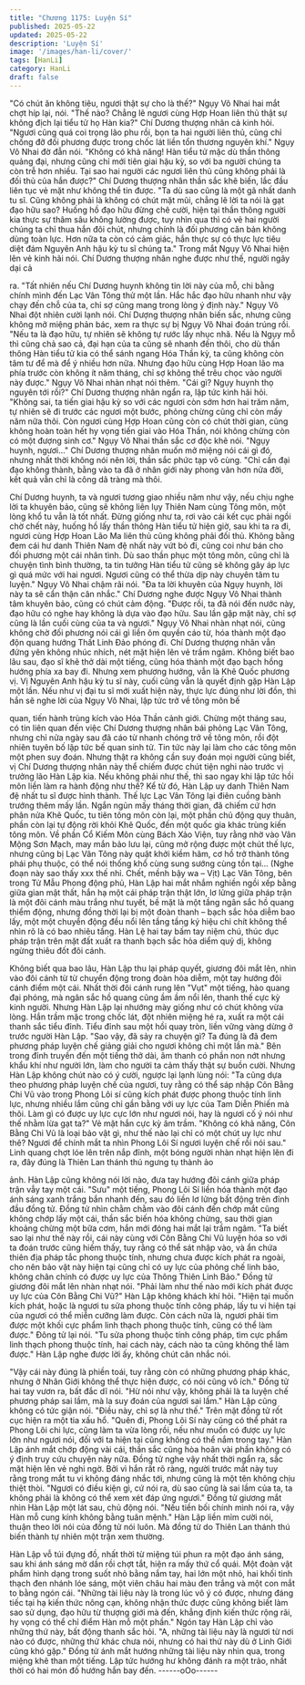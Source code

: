 ```yaml
---
title: "Chương 1175: Luyện Sí"
published: 2025-05-22
updated: 2025-05-22
description: 'Luyện Sí'
image: '/images/han-li/cover/'
tags: [HanLi]
category: HanLi
draft: false
---
```


"Có chút ăn không tiêu, ngươi thật sự cho là thế?"
Ngụy Vô Nhai hai mắt chợt híp lại, nói.
"Thế nào? Chẳng lẽ ngươi cùng Hợp Hoan liên thủ thật sự không
địch lại tiểu tử họ Hàn kia?" Chí Dương thượng nhân cả kinh hỏi.
"Ngươi cũng quá coi trọng lão phu rồi, bọn ta hai người liên thủ,
cũng chỉ chống đỡ đối phương được trong chốc lát liền tổn thương
nguyên khí."
Ngụy Vô Nhai đờ đẫn nói.
"Không có khả năng! Hàn tiểu tử mặc dù thần thông quảng đại,
nhưng cũng chỉ mới tiên giai hậu kỳ, so với ba người chúng ta còn
trễ hơn nhiều. Tại sao hai người các ngươi liên thủ cũng không
phải là đối thủ của hắn được?"
Chí Dương thượng nhân thần sắc khẽ biến, lắc đầu liên tục vẻ
mặt như không thể tin được.
"Ta dù sao cũng là một gã nhất danh tu sĩ. Cũng không phải là
không có chút mặt mũi, chẳng lẽ lời ta nói là gạt đạo hữu sao?
Huống hồ đạo hữu đừng chê cười, hiện tại thần thông người kia
thực sự thâm sâu không lường được, tuy nhìn qua thì có vẻ hai
người chúng ta chỉ thua hắn đôi chút, nhưng chính là đối phương
căn bản không dùng toàn lực. Hơn nữa ta còn có cảm giác, hắn
thực sự có thực lực tiêu diệt đám Nguyên Anh hậu kỳ tu sĩ chúng
ta."
Trong mắt Ngụy Vô Nhai hiện lên vẻ kinh hãi nói.
Chí Dương thượng nhân nghe được như thế, người ngây dại cả

ra.
"Tất nhiên nếu Chí Dương huynh không tin lời này của mỗ, chi
bằng chính mình đến Lạc Vân Tông thử một lần. Hắc hắc đạo
hữu nhanh như vậy chạy đến chỗ của ta, chỉ sợ cũng mang trong
lòng ý định này."
Ngụy Vô Nhai đột nhiên cười lạnh nói.
Chí Dượng thượng nhân biến sắc, nhưng cũng không mở miệng
phản bác, xem ra thực sự bị Ngụy Vô Nhai đoán trúng rồi.
"Nếu ta là đạo hữu, tự nhiên sẽ không tự rước lấy nhục nhã. Nếu
là Ngụy mỗ thì cũng chả sao cả, đại hạn của ta cũng sẽ nhanh
đến thôi, cho dù thần thông Hàn tiểu tử kia có thể sánh ngang
Hóa Thần kỳ, ta cũng không còn tâm tư để mà để ý nhiều hơn
nữa. Nhưng đạo hữu cùng Hợp Hoan lão ma phía trước còn
không ít năm tháng, chỉ sợ không thể trêu chọc vào người này
được."
Ngụy Vô Nhai nhàn nhạt nói thêm.
"Cái gì? Ngụy huynh thọ nguyên tới rồi?" Chí Dương thượng nhân
ngẩn ra, lập tức kinh hãi hỏi.
"Không sai, ta tiến giai hậu kỳ so với các ngươi còn sớm hơn hai
trăm năm, tự nhiên sẽ đi trước các ngươi một bước, phỏng chừng
cũng chỉ còn mấy năm nữa thôi. Còn ngươi cùng Hợp Hoan cũng
còn có chút thời gian, cũng không hoàn toàn hết hy vọng tiến giai
vào Hóa Thần, nói không chừng còn có một đượng sinh cơ."
Ngụy Vô Nhai thần sắc cơ độc khẽ nói.
"Ngụy huynh, ngươi…"
Chí Dương thượng nhân muốn mở miệng nói cái gì đó, nhưng
nhất thời không nói nên lời, thần sắc phức tạp vô cùng.
"Chỉ cần đại đạo không thành, bằng vào ta đã ở nhân giới này
phong vân hơn nửa đời, kết quả vẫn chỉ là công dã tràng mà thôi.

Chí Dương huynh, ta và ngươi tương giao nhiều năm như vậy,
nếu chịu nghe lời ta khuyên bảo, cũng sẽ không liên lụy Thiên
Nam cùng Tông môn, một lòng khổ tu vẫn là tốt nhất. Đừng giống
như ta, rơi vào cái kết cục phải ngồi chờ chết này, huống hồ lấy
thần thông Hàn tiểu tử hiện giờ, sau khi ta ra đi, ngươi cùng Hợp
Hoan Lão Ma liên thủ cũng không phải đối thủ. Không bằng đem
cái hư danh Thiên Nam đệ nhất này vứt bỏ đi, cũng coi như bán
cho đối phương một cái nhân tình. Dù sao thần phục một tông
môn, cũng chỉ là chuyện tình bình thường, ta tin tưởng Hàn tiểu tử
cũng sẽ không gây áp lực gì quá mức với hai ngươi. Ngươi cũng
có thể thừa dịp này chuyên tâm tu luyện."
Ngụy Vô Nhai chậm rãi nói.
"Đa ta lời khuyên của Ngụy huynh, lời này ta sẽ cẩn thận cân
nhắc."
Chí Dương nghe được Ngụy Vô Nhai thành tâm khuyên bảo,
cũng có chút cảm động.
"Được rồi, ta đã nói đến nước này, đạo hữu có nghe hay không là
dựa vào đạo hữu. Sau lần gặp mặt này, chỉ sợ cũng là lần cuối
cùng của ta và ngươi."
Ngụy Vô Nhai nhàn nhạt nói, cũng không chờ đối phương nói cái
gì liền ôm quyền cáo từ, hóa thành một đạo độn quang hướng
Thất Linh Đảo phóng đi.
Chí Dương thượng nhân vẫn đứng yên không nhúc nhích, nét
mặt hiện lên vẻ trầm ngâm.
Không biết bao lâu sau, đạo sĩ khẽ thở dài một tiếng, cũng hóa
thành một đạo bạch hồng hướng phía xa bay đi. Nhưng xem
phương hướng, vẫn là Khê Quốc phương vị.
Vị Nguyên Anh hậu kỳ tu sĩ này, cuối cũng vẫn là quyết định gặp
Hàn Lập một lần.
Nếu như vị đại tu sĩ mới xuất hiện này, thực lực đúng như lời đồn,
thì hắn sẽ nghe lời của Ngụy Vô Nhai, lập tức trở về tông môn bế

quan, tiến hành trùng kích vào Hóa Thần cảnh giới.
Chừng một tháng sau, có tin liên quan đến việc Chí Dương
thượng nhân bái phỏng Lạc Vân Tông, nhưng chỉ nửa ngày sau
đã cáo từ nhanh chóng trở về tông môn, rồi đột nhiên tuyên bố
lập tức bế quan sinh tử.
Tin tức này lại làm cho các tông môn một phen suy đoán. Nhưng
thật ra không cần suy đoán mọi người cũng biết, vị Chí Dương
thượng nhân này thể chiếm được chút tiện nghi nào trước vị
trưởng lão Hàn Lập kia. Nếu không phải như thế, thì sao ngay khi
lập tức hồi môn liền làm ra hành động như thế?
Kể từ đó, Hàn Lập uy danh Thiên Nam đệ nhất tu sĩ được hình
thành. Thế lực Lạc Vân Tông lại điên cuồng bành trướng thêm
mấy lần. Ngắn ngủn mấy tháng thời gian, đã chiếm cứ hơn phân
nửa Khê Quốc, tu tiên tông môn còn lại, một phần chủ động quy
thuân, phần còn lại tự động rời khỏi Khê Quốc, đến một quốc gia
khác trùng kiến tông môn.
Về phần Cổ Kiếm Môn cùng Bách Xảo Viện, tuy rằng nhờ vào
Vân Mộng Sơn Mạch, may mắn bảo lưu lại, cũng mở rộng được
một chút thế lực, nhưng cũng bị Lạc Vân Tông này quật khởi kiềm
hãm, cơ hồ trở thành tông phái phụ thuộc, có thể nói thống khổ
cùng sung sướng cùng tồn tại…
(Nghe đoạn này sao thấy xxx thế nhỉ. Chết, mềnh bậy wa – Vịt)
Lạc Vân Tông, bên trong Tử Mẫu Phong động phủ, Hàn Lập hai
mắt nhắm nghiền ngồi xếp bằng giữa gian mật thất, hắn hạ một
cái pháp trận thật lớn, lơ lửng giữa pháp trận là một đôi cánh màu
trắng như tuyết, bề mặt là một tầng ngân sắc hồ quang thiểm
động, nhưng đồng thời lại bị một đoàn thanh – bạch sắc hỏa diễm
bao lấy, một một chuyển động đều nổi lên tầng tầng ký hiệu chi
chít không thể nhìn rõ là có bao nhiêu tầng.
Hàn Lệ hai tay bấm tay niệm chú, thúc dục pháp trận trên mặt đất
xuất ra thanh bạch sắc hỏa diểm quỷ dị, không ngừng thiêu đốt
đôi cánh.

Không biết qua bao lâu, Hàn Lập thu lại pháp quyết, giương đôi
mắt lên, nhìn vào đôi cánh từ từ chuyển động trong đoàn hỏa
diễm, một tay hướng đôi cánh điểm một cái.
Nhất thời đôi cánh rung lên "Vụt" một tiếng, hào quang đại phóng,
mà ngân sắc hồ quang cũng ầm ầm nổi lên, thanh thế cực kỳ kinh
người.
Nhưng Hàn Lập lại nhướng mày giống như có chút không vừa
lòng.
Hắn trầm mặc trong chốc lát, đột nhiên miệng hé ra, xuất ra một
cái thanh sắc tiểu đỉnh. Tiểu đỉnh sau một hồi quay tròn, liền vững
vàng dừng ở trước người Hàn Lập.
"Sao vậy, đã sảy ra chuyện gì? Ta đúng là đã đem phương pháp
luyện chế giảng giải cho ngươi không chỉ một lần mà."
Bên trong đỉnh truyền đến một tiếng thở dài, âm thanh có phần
non nớt nhưng khẩu khí như người lớn, làm cho người ta cảm
thấy thật sự buồn cười.
Nhưng Hàn Lập không chút nào có ý cười, ngược lại lạnh lùng
nói:
"Ta cũng dựa theo phương pháp luyện chế của ngươi, tuy rằng có
thể sáp nhập Côn Bằng Chi Vũ vào trong Phong Lôi sí cũng kích
phát được phong thuộc tính linh lực, nhưng nhiều lắm cũng chỉ
gần bằng với uy lực của Tam Diễn Phiến mà thôi. Làm gì có được
uy lực cực lớn như ngươi nói, hay là ngươi cố ý nói như thế nhằm
lừa gạt ta?"
Vẻ mặt hắn cực kỳ âm trầm.
"Không có khả năng, Côn Bằng Chi Vũ là loại bảo vật gì, như thế
nào lại chỉ có một chút uy lực như thê? Ngươi để chính mắt ta
nhìn Phong Lôi Sí ngươi luyện chế rồi nói sau."
Linh quang chợt lóe lên trên nắp đỉnh, một bóng người nhàn nhạt
hiện lên đi ra, đây đúng là Thiên Lan thánh thú ngưng tụ thành ảo

ảnh.
Hàn Lập cũng không nói lời nào, đưa tay hướng đôi cánh giữa
pháp trận vẫy tay một cái.
"Sưu" một tiếng, Phong Lôi Sí liền hóa thành một đạo ánh sáng
xanh trắng bắn nhanh đến, sau đó liền lơ lửng bất động trên đỉnh
đầu đồng tử.
Đồng tử nhìn chằm chằm vào đôi cánh đến chớp mắt cũng không
chớp lấy một cái, thần sắc biến hóa không chừng, sau thời gian
khoảng chừng một bữa cơm, hắn mới đóng hai mắt lại trầm
ngâm.
"Ta biết sao lại như thế này rồi, cái này cùng với Côn Bằng Chi Vũ
luyện hóa so với ta đoán trước cũng hiếm thấy, tuy rằng có thể sát
nhập vào, và ẩn chứa thiên địa pháp tắc phong thuộc tính, nhưng
chưa được kích phát ra ngoài, cho nên bảo vật này hiện tại cũng
chỉ có uy lực của phỏng chế linh bảo, không chân chính có được
uy lực của Thông Thiên Linh Bảo."
Đồng tử giương đôi mắt lên nhàn nhạt nói.
"Phải làm như thế nào mới kích phát được uy lực của Côn Bằng
Chi Vũ?"
Hàn Lập không khách khí hỏi.
"Hiện tại muốn kích phát, hoặc là ngươi tu sửa phong thuộc tính
công pháp, lấy tu vi hiện tại của ngươi có thể miễn cưỡng làm
được. Còn cách nữa là, ngươi phải tìm được một khối cực phẩm
linh thạch phong thuộc tính, cũng có thể làm được." Đông tử lại
nói.
"Tu sửa phong thuộc tính công pháp, tìm cực phẩm linh thạch
phong thuộc tính, hai cách này, cách nào ta cũng không thể làm
được."
Hàn Lập nghe được lời ấy, không chút cân nhắc nói.

"Vậy cái này đúng là phiền toái, tuy rằng còn có những phương
pháp khác, nhưng ở Nhân Giới không thể thực hiện được, có nói
cũng vô ích."
Đồng tử hai tay vươn ra, bất đắc dĩ nói.
"Hừ nói như vậy, không phải là ta luyện chế phương pháp sai lầm,
mà la suy đoán của ngươi sai lầm."
Hàn Lập cũng không có tức giận nói.
"Điều này, chỉ sợ là như thế."
Trên mặt đồng tử rốt cục hiện ra một tia xấu hổ.
"Quên đi, Phong Lôi Sí này cũng có thể phát ra Phong Lôi chi lực,
cũng làm ta vừa lòng rồi, nếu như muốn có được uy lực lớn như
ngươi nói, đối với ta hiện tại cũng không có thể nắm trong tay."
Hàn Lập ánh mắt chớp động vài cái, thần sắc cũng hòa hoãn vài
phần không có ý định truy cứu chuyện này nữa.
Đồng tử nghe vậy nhất thời ngẩn ra, sắc mặt hiện lên vẻ nghi
ngờ.
Bởi vì hắn rất rõ ràng, người trước mắt này tuy rằng trong mắt tu
vi không đáng nhắc tới, nhưng cũng là một tên không chịu thiệt
thòi.
"Ngươi có điều kiện gì, cứ nói ra, dù sao cũng là sai lầm của ta, ta
không phải là không có thể xem xét đáp ứng ngươi." Đồng tử
giương mắt nhìn Hàn Lập một lát sau, chủ động nói.
"Nếu tiền bối chính mình nói ra, vậy Hàn mỗ cung kính không
bằng tuân mệnh." Hàn Lập liền mỉm cười nói, thuận theo lời nói
của đồng tử nói luôn.
Mà đồng tử do Thiên Lan thánh thú biến thành tự nhiên một trận
xem thường.

Hàn Lập vỗ túi đựng đồ, nhất thời từ miệng túi phun ra một đạo
ánh sáng, sau khi ánh sáng mờ dần rồi chợt tắt, hiện ra mấy thứ
cổ quái.
Một đoàn vật phẩm hình dạng trong suốt nhỏ bằng nắm tay, hai
lớn một nhỏ, hai khối tinh thạch đen nhánh lóe sáng, một viên
châu hai màu đen trắng và một con mắt to bằng ngón cái.
"Những tài liệu này là trong lúc vô ý có được, nhưng đáng tiếc tại
hạ kiến thức nông cạn, không nhận thức được cũng không biết
làm sao sử dụng, đạo hữu từ thượng giới mà đến, khẳng định kiến
thức rộng rãi, hy vọng có thể chỉ điểm Hàn mỗ một phần."
Ngón tay Hàn Lập chỉ vào những thứ này, bất động thanh sắc hỏi.
"A, những tài liệu này là ngươi từ nơi nào có được, những thứ
khác chưa nói, nhưng có hai thứ này dù ở Linh Giới cũng khó
gặp."
Đồng tử ánh mắt hướng những tài liệu này nhìn qua, trong miệng
khẽ than một tiếng. Lập tức hướng hư không đánh ra một trảo,
nhất thời có hai món đồ hướng hắn bay đến.
------oOo------
